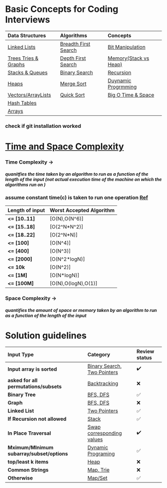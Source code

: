 # Basic Concepts for Coding Interviews 
| Data Structures | Algorithms | Concepts |
| :-- | :-- | :-- |
| [Linked Lists](Linked%20Lists/) | [Breadth First Search](Searching/) | [Bit Manipulation](Searching/) |
| [Trees Tries & Graphs](Linked%20Lists/) | [Depth First Search](Searching/) | [Memory(Stack vs Heap)](Searching/) |
| [Stacks & Queues](Linked%20Lists/) | [Binary Search](Searching/) | [Recursion](Searching/) |
| [Heaps](Linked%20Lists/) | [Merge Sort](Searching/) | [Duynamic Progrmming](Searching/) |
| [Vectors/ArrayLists](Linked%20Lists/) | [Quick Sort](Searching/) | [Big O Time & Space](Searching/) |
| [Hash Tables](Linked%20Lists/) |  |  |
| [Arrays](Linked%20Lists/) |  |  |
### check if git installation worked

# [Time and Space Complexity](https://www.hackerearth.com/practice/basic-programming/complexity-analysis/time-and-space-complexity/tutorial/)
### Time Complexity -> 
##### quanitfies the time taken by an algorithm to run as a function of the length of the input (not actual execution time of the machine on which the algorithms run on )

### assume constant time(c) is taken to run one operation [Ref](https://www.geeksforgeeks.org/time-complexity-and-space-complexity/)

| Length of input | Worst Accepted Algorithm | 
| :-- | :-- | 
| **<= [10..11]** | [O(N),O(N^6)] | 
| **<= [15..18]** | [O(2^N*N^2)] | 
| **<= [18..22]** | [O(2^N*N)] | 
| **<= [100]** | [O(N^4)] | 
| **<= [400]** | [O(N^3)] | 
| **<= [2000]** | [O(N^2*logN)] | 
| **<= 10k** | [O(N^2)] | 
| **<= [1M]** | [O(N*logN)] | 
| **<= [100M]** | [O(N),O(logN),O(1)] | 

### Space Complexity -> 

##### quantifies the amount of space or memory taken by an algorithm to run as a function of the length of the input


# Solution guidelines 
| Input Type | Category | Review status |
| :-- | :-- | :-- |
| **Input array is sorted** | [Binary Search, Two Pointers](Searching/) | :heavy_check_mark: |
| **asked for all permutations/subsets** | [Backtracking](Backtracking) | :x: |
| **Binary Tree** | [BFS, DFS](Searching/) | :white_check_mark: |
| **Graph** | [BFS, DFS](Searching/) | :x: |
| **Linked List** | [Two Pointers](Two_Pointers/) | :white_check_mark: |
| **If Recursion not allowed** | [Stack](Stacks/) | :white_check_mark: |
| **In Place Traversal** | [Swap corresponding values](Searching/BFS) | :heavy_check_mark: |
| **Mximum/MInimum subarray/subset/options** | [Dynamic Programing](DynamicPrograming/) | :white_check_mark: |
| **top/least k items** | [Heap](Sorting/) | :x: |
| **Common Strings** | [Map, Trie](Searching/) | :x: |
| **Otherwise** | [Map/Set](Searching/) | :white_check_mark: |


